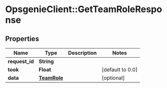 # OpsgenieClient::GetTeamRoleResponse

## Properties
Name | Type | Description | Notes
------------ | ------------- | ------------- | -------------
**request_id** | **String** |  | 
**took** | **Float** |  | [default to 0.0]
**data** | [**TeamRole**](TeamRole.md) |  | [optional] 



